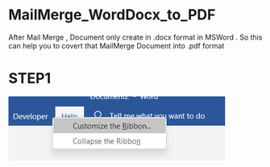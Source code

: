 # MailMerge_WordDocx_to_PDF

After Mail Merge , Document only create in .docx format in MSWord . So this can help you to covert that MailMerge Document into .pdf format

# STEP1

![alt text](instruction_with_screenshots\step1.png)
